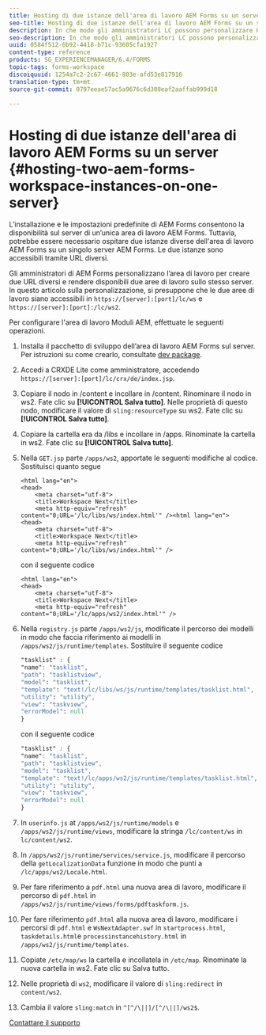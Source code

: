 ```yaml
---
title: Hosting di due istanze dell'area di lavoro AEM Forms su un server
seo-title: Hosting di due istanze dell'area di lavoro AEM Forms su un server
description: In che modo gli amministratori LC possono personalizzare HTML WS per ospitare due istanze su un singolo server accessibile tramite URL diversi.
seo-description: In che modo gli amministratori LC possono personalizzare HTML WS per ospitare due istanze su un singolo server accessibile tramite URL diversi.
uuid: 0584f512-6b92-4418-b71c-93605cfa1927
content-type: reference
products: SG_EXPERIENCEMANAGER/6.4/FORMS
topic-tags: forms-workspace
discoiquuid: 1254a7c2-2c67-4661-803e-afd53e817916
translation-type: tm+mt
source-git-commit: 0797eeae57ac5a9676c6d308eaf2aaffab999d18

---
```



# Hosting di due istanze dell&#39;area di lavoro AEM Forms su un server {#hosting-two-aem-forms-workspace-instances-on-one-server}

L’installazione e le impostazioni predefinite di AEM Forms consentono la disponibilità sul server di un’unica area di lavoro AEM Forms. Tuttavia, potrebbe essere necessario ospitare due istanze diverse dell&#39;area di lavoro AEM Forms su un singolo server AEM Forms. Le due istanze sono accessibili tramite URL diversi.

Gli amministratori di AEM Forms personalizzano l’area di lavoro per creare due URL diversi e rendere disponibili due aree di lavoro sullo stesso server. In questo articolo sulla personalizzazione, si presuppone che le due aree di lavoro siano accessibili in `https://[server]:[port]/lc/ws` e `https://[server]:[port]:/lc/ws2`.

Per configurare l&#39;area di lavoro Moduli AEM, effettuate le seguenti operazioni.

1. Installa il pacchetto di sviluppo dell’area di lavoro AEM Forms sul server. Per istruzioni su come crearlo, consultate [dev package](/help/forms/using/introduction-customizing-html-workspace.md#p-crx-package-p).
1. Accedi a CRXDE Lite come amministratore, accedendo `https://[server]:[port]/lc/crx/de/index.jsp`.
1. Copiare il nodo in /content e incollare in /content. Rinominare il nodo in ws2. Fate clic su **[!UICONTROL Salva tutto]**. Nelle proprietà di questo nodo, modificare il valore di `sling:resourceType` su ws2. Fate clic su **[!UICONTROL Salva tutto]**.

1. Copiare la cartella era da /libs e incollare in /apps. Rinominate la cartella in ws2. Fate clic su **[!UICONTROL Salva tutto]**.
1. Nella `GET.jsp` parte `/apps/ws2`, apportate le seguenti modifiche al codice. Sostituisci quanto segue

   ```
   <html lang="en">
   <head>
       <meta charset="utf-8">
       <title>Workspace Next</title>
       <meta http-equiv="refresh" content="0;URL='/lc/libs/ws/index.html'" /><html lang="en">
   <head>
       <meta charset="utf-8">
       <title>Workspace Next</title>
       <meta http-equiv="refresh" content="0;URL='/lc/libs/ws/index.html'" />
   ```

   con il seguente codice

   ```
   <html lang="en">
   <head>
       <meta charset="utf-8">
       <title>Workspace Next</title>
       <meta http-equiv="refresh" content="0;URL='/lc/apps/ws2/index.html'" />
   ```

1. Nella `registry.js` parte `/apps/ws2/js`, modificate il percorso dei modelli in modo che faccia riferimento ai modelli in `/apps/ws2/js/runtime/templates`. Sostituire il seguente codice

   ```css
   "tasklist" : {
   "name": "tasklist",
   "path": "tasklistview",
   "model": "tasklist",
   "template": "text!/lc/libs/ws/js/runtime/templates/tasklist.html",
   "utility": "utility",
   "view": "taskview",
   "errorModel": null
   }
   ```

   con il seguente codice

   ```css
   "tasklist" : {
   "name": "tasklist",
   "path": "tasklistview",
   "model": "tasklist",
   "template": "text!/lc/apps/ws2/js/runtime/templates/tasklist.html",
   "utility": "utility",
   "view": "taskview",
   "errorModel": null
   }
   ```

1. In `userinfo.js` at `/apps/ws2/js/runtime/models` e `/apps/ws2/js/runtime/views`, modificare la stringa `/lc/content/ws` in `lc/content/ws2`.

1. In `/apps/ws2/js/runtime/services/service.js`, modificare il percorso della `getLocalizationData` funzione in modo che punti a `/lc/apps/ws2/Locale.html`.

1. Per fare riferimento a `pdf.html` una nuova area di lavoro, modificare il percorso di `pdf.html` in `/apps/ws2/js/runtime/views/forms/pdftaskform.js`.

1. Per fare riferimento `pdf.html` alla nuova area di lavoro, modificare i percorsi di `pdf.html` e `WsNextAdapter.swf` in `startprocess.html`, `taskdetails.html`e `processinstancehistory.html` in `/apps/ws2/js/runtime/templates`.

1. Copiate `/etc/map/ws` la cartella e incollatela in `/etc/map`. Rinominate la nuova cartella in ws2. Fate clic su Salva tutto.

1. Nelle proprietà di `ws2`, modificare il valore di `sling:redirect` in `content/ws2`.

1. Cambia il valore `sling:match` in `^[^/\||]/[^/\||]/ws2$`.

[Contattare il supporto](https://www.adobe.com/account/sign-in.supportportal.html)

